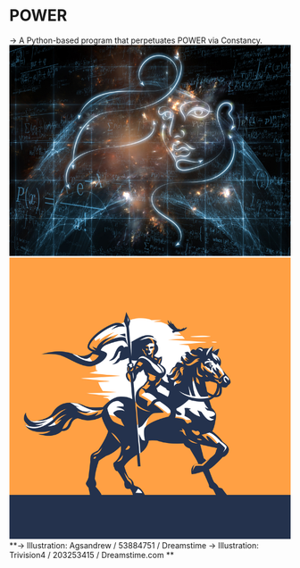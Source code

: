 # POWER
-> A Python-based program that perpetuates POWER via Constancy. 
![POWER](https://github.com/salmanshuaib/POWER/blob/main/%2B8_WORK/0%20dreamstime_s_53884751.jpg)
![Constancy](https://github.com/salmanshuaib/POWER/blob/main/%2B8_WORK/00%20dreamstime_s_203253415.jpg)
**-> ⁣Illustration:
Agsandrew / 53884751 / Dreamstime⁣
-> Illustration:
Trivision4 / 203253415 / Dreamstime.com
**